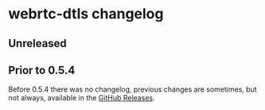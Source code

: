# webrtc-dtls changelog

## Unreleased

## Prior to 0.5.4

Before 0.5.4 there was no changelog, previous changes are sometimes, but not always, available in the [GitHub Releases](https://github.com/webrtc-rs/dtls/releases).
